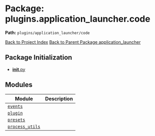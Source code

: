# Package: plugins.application_launcher.code

**Path:** `plugins/application_launcher/code`

[Back to Project Index](../../../../index.md)
[Back to Parent Package application_launcher](../index.md)

## Package Initialization
- [__init__.py](init.md)

## Modules

| Module | Description |
| --- | --- |
| [`events`](events.md) |  |
| [`plugin`](plugin.md) |  |
| [`presets`](presets.md) |  |
| [`process_utils`](process_utils.md) |  |
